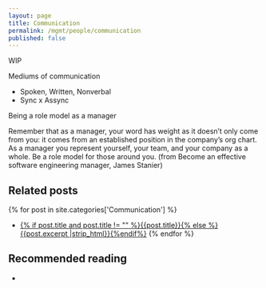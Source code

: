 ```yaml
---
layout: page
title: Communication
permalink: /mgmt/people/communication
published: false
---
```


WIP

Mediums of communication

- Spoken, Written, Nonverbal
- Sync x Assync

Being a role model as a manager

Remember that as a manager, your word has weight as it doesn’t only come from you: it comes from an established position in the company’s org chart. As a manager you represent yourself, your team, and your company as a whole. Be a role model for those around you. (from Become an effective software engineering manager, James Stanier)

## Related posts

{% for post in site.categories['Communication'] %}
- <a href="{{ site.baseurl }}{{ post.url }}">{% if post.title and post.title != "" %}{{post.title}}{% else %}{{post.excerpt |strip_html}}{%endif%}</a>
{% endfor %}

## Recommended reading

- 